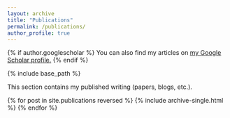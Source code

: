 ```yaml
---
layout: archive
title: "Publications"
permalink: /publications/
author_profile: true
---
```


{% if author.googlescholar %}
  You can also find my articles on <u><a href="{{author.googlescholar}}">my Google Scholar profile</a>.</u>
{% endif %}

{% include base_path %}

This section contains my published writing (papers, blogs, etc.).

{% for post in site.publications reversed %}
  {% include archive-single.html %}
{% endfor %}
